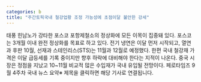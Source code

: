 ```yaml
---
categories: b
title: "주간토픽국내 철강업황 조정 가능성에 초점이달 불안한 강세"
---
```

태풍 힌남노가 강타한 포스코 포항제철소의 정상화에 모든 이목이 집중돼 있다. 포스코는 3개월 이내 완전 정상화를 목표로 하고 있다. 전기 냉연은 이달 먼저 시작되고, 열연과 후판 10월, 선재과 스테인리스(STS)는 11월과 12월로 예정했다. 한편 국내 철강재 가격은 이달 급등세를 기록 중이지만 향후 하락에 대비해야 한다는 지적이 나온다. 중국 시장은 정점을 지났고 10~11월 비교적 많은 수입재가 국내 유입될 전망이다. 페로타임즈 9월 4주차 국내 뉴스 요약※ 제목을 클릭하면 해당 기사로 연결됩니다.